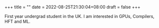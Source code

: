 +++
title =  ""
date = 2022-08-25T21:30:04+08:00
draft = false
+++

First year undergrad student in the UK. I am interested in GPUs, Compilers, HFT and ML.
